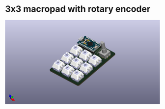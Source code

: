 # 3x3 macropad with rotary encoder

![3x3 Macro Pad](https://raw.githubusercontent.com/prlowe/3x3-macropad/main/3x3macropad-main/3x3macropad/Photos/3x3macropad.png)

